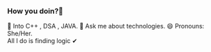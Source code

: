### How you doin?🤔
🌱 Into C++ , DSA , JAVA.
💬 Ask me about technologies.
😄 Pronouns: She/Her.  
All I do is finding logic ✔
                  
<!--
**nancysolanki/nancysolanki** is a ✨ _special_ ✨ repository because its `README.md` (this file) appears on your GitHub profile.

Here are some ideas to get you started:

- 🔭 I’m currently working on ...
- 🌱 I’m currently learning .C++ , DSA , JAVA.
- 👯 I’m looking to collaborate on ...
- 🤔 I’m looking for help with .stress..
- 💬 Ask me about ...
- 📫 How to reach me: ...
- 😄 Pronouns: ...
- ⚡ Fun fact: ...
-->
